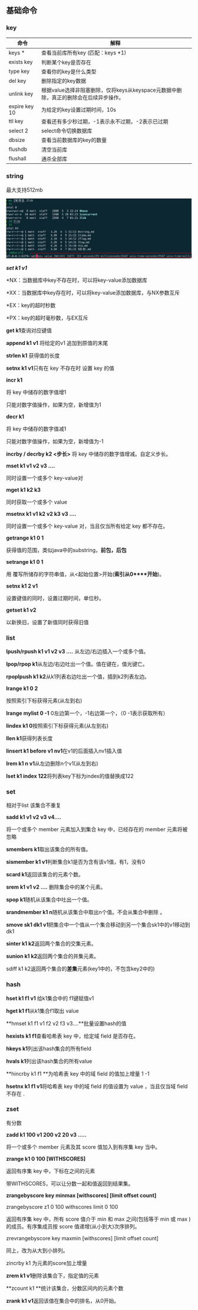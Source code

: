 ## 基础命令





### key





| 命令          | 解释                                                         |
| ------------- | ------------------------------------------------------------ |
| keys *        | 查看当前库所有key  (匹配：keys *1)                           |
| exists key    | 判断某个key是否存在                                          |
| type key      | 查看你的key是什么类型                                        |
| del key       | 删除指定的key数据                                            |
| unlink key    | 根据value选择非阻塞删除，仅将keys从keyspace元数据中删除，真正的删除会在后续异步操作。 |
| expire key 10 | 为给定的key设置过期时间，10s                                 |
| ttl key       | 查看还有多少秒过期，-1表示永不过期，-2表示已过期             |
| select 2      | select命令切换数据库                                         |
| dbsize        | 查看当前数据库的key的数量                                    |
| flushdb       | 清空当前库                                                   |
| flushall      | 通杀全部库                                                   |



### string



最大支持512mb



![](https://raw.githubusercontent.com/imattdu/img/main/img/202205221641515.png)

***set k1 v1***

*NX：当数据库中key不存在时，可以将key-value添加数据库

*XX：当数据库中key存在时，可以将key-value添加数据库，与NX参数互斥

*EX：key的超时秒数

*PX：key的超时毫秒数，与EX互斥



**get  k1**查询对应键值

**append k1 v1** 将给定的v1 追加到原值的末尾

**strlen k1** 获得值的长度

**setnx  k1 v1**只有在 key 不存在时  设置 key 的值

 

**incr k1**

将 key 中储存的数字值增1

只能对数字值操作，如果为空，新增值为1

**decr k1**

将 key 中储存的数字值减1

只能对数字值操作，如果为空，新增值为-1

**incrby / decrby k2 <步长>**     将 key 中储存的数字值增减。自定义步长。





**mset k1 v1 v2 v3 ....**

同时设置一个或多个 key-value对 

**mget  k1 k2 k3**

同时获取一个或多个 value 

**msetnx k1 v1 k2 v2 k3 v3 ....** 

同时设置一个或多个 key-value 对，当且仅当所有给定 key 都不存在。





**getrange k1 0 1**

获得值的范围，类似java中的substring，**前包，后包**

**setrange k1 0 1**

用 <value> 覆写<key>所储存的字符串值，从<起始位置>开始(**索引从0****开始**)。

 

**setnx k1 2 v1**

设置键值的同时，设置过期时间，单位秒。

**getset  k1 v2**

以新换旧，设置了新值同时获得旧值





### list



**lpush/rpush k1 v1 v2 v3 ....** 从左边/右边插入一个或多个值。

**lpop/rpop k1**从左边/右边吐出一个值。值在键在，值光键亡。

 

**rpoplpush k1 k2**从k1列表右边吐出一个值，插到k2列表左边。

 

**lrange k1 0 2**

按照索引下标获得元素(从左到右)

**lrange mylist 0 -1**  0左边第一个，-1右边第一个，（0 -1表示获取所有）

**lindex k1 0**按照索引下标获得元素(从左到右)

**llen k1**获得列表长度 

 

**linsert k1 before v1 nv1**在v1的后面插入nv1插入值

**lrem k1 n v1**从左边删除n个v1(从左到右)

**lset k1 index 122**将列表key下标为index的值替换成122







### set

相对于list 该集合不重复







**sadd k1 v1 v2 v3 v4....**

将一个或多个 member 元素加入到集合 key 中，已经存在的 member 元素将被忽略

**smembers k1**取出该集合的所有值。

**sismember k1 v1**判断集合k1是否为含有该v1值，有1，没有0

**scard k1**返回该集合的元素个数。

**srem k1 v1 v2 ....** 删除集合中的某个元素。

**spop k1**随机从该集合中吐出一个值。

**srandmember k1 n**随机从该集合中取出n个值。不会从集合中删除 。

**smove sk1 dk1 v1**把集合中一个值从一个集合移动到另一个集合sk1中的v1移动到dk1

**sinter k1 k2**返回两个集合的交集元素。

**sunion k1 k2**返回两个集合的并集元素。

sdiff k1 k2返回两个集合的**差集**元素(key1中的，不包含key2中的)





### hash







**hset k1 f1 v1**   给k1集合中的 f1键赋值v1

**hget k1 f1**从k1集合f1取出 value 

**hmset k1 f1 v1 f2 v2 f3 v3....**批量设置hash的值

**hexists k1 f1**查看哈希表 key 中，给定域 field 是否存在。 

**hkeys  k1**列出该hash集合的所有field

**hvals k1**列出该hash集合的所有value

**hincrby k1 f1  <increment>**为哈希表 key 中的域 field 的值加上增量 1  -1

**hsetnx k1  f1 v1**将哈希表 key 中的域 field 的值设置为 value ，当且仅当域 field 不存在 .









### zset

有分数



**zadd k1  100 v1 200 v2 20 v3 .....**

将一个或多个 member 元素及其 score 值加入到有序集 key 当中。

**zrange  k1 0 100  [WITHSCORES]**  

返回有序集 key 中，下标在<start><stop>之间的元素

带WITHSCORES，可以让分数一起和值返回到结果集。

**zrangebyscore key minmax [withscores] [limit offset count]**

zrangebyscore z1 0 100 withscores limit 0 100

返回有序集 key 中，所有 score 值介于 min 和 max 之间(包括等于 min 或 max )的成员。有序集成员按 score 值递增(从小到大)次序排列。 

zrevrangebyscore key maxmin [withscores] [limit offset count]        





同上，改为从大到小排列。 

zincrby k1 <increment><value>   为元素的score加上增量

**zrem k1 v1**删除该集合下，指定值的元素

**zcount k1 <min><max>**统计该集合，分数区间内的元素个数 

**zrank k1 v1**返回该值在集合中的排名，从0开始。
